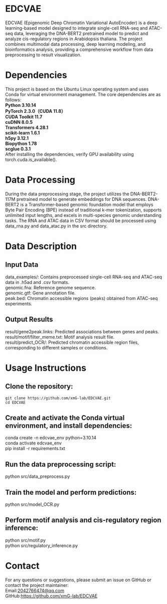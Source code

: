# EDCVAE
EDCVAE (Epigenomic Deep Chromatin Variational AutoEncoder) is a deep learning-based model designed to integrate single-cell RNA-seq and ATAC-seq data, leveraging the DNA-BERT2 pretrained model to predict and analyze cis-regulatory regions in Arabidopsis thaliana. The project combines multimodal data processing, deep learning modeling, and bioinformatics analysis, providing a comprehensive workflow from data preprocessing to result visualization.
# Dependencies
This project is based on the Ubuntu Linux operating system and uses Conda for virtual environment management. The core dependencies are as follows:  
  __Python 3.10.14__  
  __PyTorch 2.3.0（CUDA 11.8）__  
  __CUDA Toolkit 11.7__  
  __cuDNN 8.0.5__  
  __Transformers 4.28.1__  
  __scikit-learn 1.6.1__  
  __h5py 3.12.1__  
  __Biopython 1.78__  
  __scglue 0.3.1__  
After installing the dependencies, verify GPU availability using torch.cuda.is_available().  
# Data Processing
During the data preprocessing stage, the project utilizes the DNA-BERT2-117M pretrained model to generate embeddings for DNA sequences. DNA-BERT2 is a Transformer-based genomic foundation model that employs Byte Pair Encoding (BPE) instead of traditional k-mer tokenization, supports unlimited input lengths, and excels in multi-species genomic understanding tasks. The RNA and ATAC data in CSV format should be processed using data_rna.py and data_atac.py in the src directory.
# Data Description
## Input Data
data_examples/: Contains preprocessed single-cell RNA-seq and ATAC-seq data in .h5ad and .csv formats.  
genomic.fna: Reference genome sequence.  
genomic.gtf: Gene annotation file.  
peak.bed: Chromatin accessible regions (peaks) obtained from ATAC-seq experiments.  
## Output Results
result/gene2peak.links: Predicted associations between genes and peaks.  
result/motif/filter_meme.txt: Motif analysis result file.  
result/predict_OCR/: Predicted chromatin accessible region files, corresponding to different samples or conditions.  
# Usage Instructions
## Clone the repository:

```
git clone https://github.com/xmG-lab/EDCVAE.git    
cd EDCVAE

```
## Create and activate the Conda virtual environment, and install dependencies:
conda create -n edcvae_env python=3.10.14  
conda activate edcvae_env  
pip install -r requirements.txt  
## Run the data preprocessing script:
python src/data_preprocess.py
## Train the model and perform predictions:
python src/model_OCR.py
## Perform motif analysis and cis-regulatory region inference:
python src/motif.py  
python src/regulatory_inference.py
# Contact
For any questions or suggestions, please submit an issue on GitHub or contact the project maintainer:  
Email:2042766474@qq.com  
GitHub:https://github.com/xmG-lab/EDCVAE
